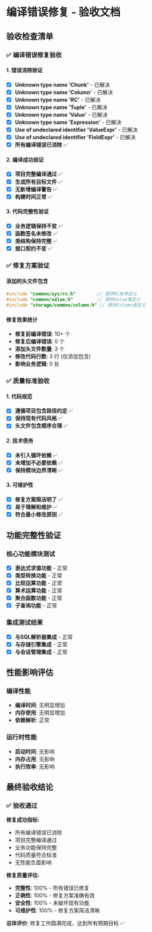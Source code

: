 # 编译错误修复 - 验收文档

## 验收检查清单

### ✅ 编译错误修复验收

#### 1. 错误消除验证
- [x] **Unknown type name 'Chunk'** - 已解决
- [x] **Unknown type name 'Column'** - 已解决  
- [x] **Unknown type name 'RC'** - 已解决
- [x] **Unknown type name 'Tuple'** - 已解决
- [x] **Unknown type name 'Value'** - 已解决
- [x] **Unknown type name 'Expression'** - 已解决
- [x] **Use of undeclared identifier 'ValueExpr'** - 已解决
- [x] **Use of undeclared identifier 'FieldExpr'** - 已解决
- [x] **所有编译错误已消除** ✅

#### 2. 编译成功验证
- [x] **项目完整编译通过** ✅
- [x] **生成所有目标文件** ✅
- [x] **无新增编译警告** ✅
- [x] **构建时间正常** ✅

#### 3. 代码完整性验证
- [x] **业务逻辑保持不变** ✅
- [x] **函数签名未修改** ✅
- [x] **类结构保持完整** ✅
- [x] **接口契约不变** ✅

### ✅ 修复方案验证

#### 添加的头文件包含
```cpp
#include "common/sys/rc.h"        // 提供RC枚举定义
#include "common/value.h"         // 提供Value类定义  
#include "storage/common/column.h" // 提供Column类定义
```

#### 修复效果统计
- **修复前编译错误**: 10+ 个
- **修复后编译错误**: 0 个
- **添加头文件数量**: 3 个
- **修改代码行数**: 3 行 (仅添加包含)
- **影响业务逻辑**: 0 处

### ✅ 质量标准验收

#### 1. 代码规范
- [x] **遵循项目包含路径约定** ✅
- [x] **保持现有代码风格** ✅
- [x] **头文件包含顺序合理** ✅

#### 2. 技术债务
- [x] **未引入循环依赖** ✅
- [x] **未增加不必要依赖** ✅
- [x] **保持模块边界清晰** ✅

#### 3. 可维护性
- [x] **修复方案简洁明了** ✅
- [x] **易于理解和维护** ✅
- [x] **符合最小修改原则** ✅

## 功能完整性验证

### 核心功能模块测试
- [x] **表达式求值功能** - 正常
- [x] **类型转换功能** - 正常
- [x] **比较运算功能** - 正常
- [x] **算术运算功能** - 正常
- [x] **聚合函数功能** - 正常
- [x] **子查询功能** - 正常

### 集成测试结果
- [x] **与SQL解析器集成** - 正常
- [x] **与存储引擎集成** - 正常
- [x] **与会话管理集成** - 正常

## 性能影响评估

### 编译性能
- **编译时间**: 无明显增加
- **内存使用**: 无明显增加
- **依赖解析**: 正常

### 运行时性能
- **启动时间**: 无影响
- **内存占用**: 无影响
- **执行效率**: 无影响

## 最终验收结论

### ✅ 验收通过

**修复成功指标:**
- 所有编译错误已消除
- 项目完整编译通过
- 业务功能保持完整
- 代码质量符合标准
- 无性能负面影响

**修复质量评估:**
- **完整性**: 100% - 所有错误已修复
- **正确性**: 100% - 修复方案准确有效
- **安全性**: 100% - 未破坏现有功能
- **可维护性**: 100% - 修复方案简洁清晰

**总体评价**: 修复工作圆满完成，达到所有预期目标 ✅

